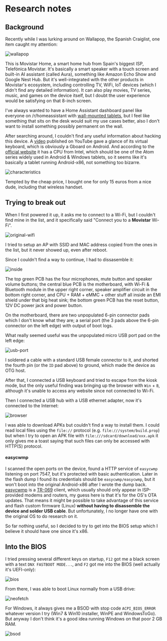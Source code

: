 # Research notes

## Background

Recently while I was lurking around on Wallapop, the Spanish Craiglist, one item caught my attention:

![wallapop](../assets/img/wallapop.png)

This is Movistar Home, a smart home hub from Spain's biggest ISP, Telefónica Movistar. It's basically a smart speaker with a touch screen and built-in AI assistant (called Aura), something like Amazon Echo Show and Google Nest Hub. But it's well-integrated with the other products in Movistar's ecosystem, including controlling TV, WiFi, IoT devices (which I didn't find any detailed information). It can also play movies, TV series, music, and games on the device itself, but I doubt the user experience would be satisfying on that 8-inch screen.

I've always wanted to have a Home Assistant dashboard panel like everyone on /r/homeassistant with [wall-mounted tablets](https://www.reddit.com/r/homeassistant/search/?q=wall%20mount&restrict_sr=1), but I feel like something that sits on the desk would suit my use cases better, also I don't want to install something possibly permanent on the wall.

After searching around, I couldn't find any useful information about hacking this device. A [video](https://youtu.be/iGtNBYPh-mg?t=72) published on YouTube gave a glance of its virtual keyboard, which is obviously a Gboard on Android. And according to the [official website](https://www.movistar.es/particulares/movil/moviles/movistarhome#GW_masCaracteristicas) it has a CPU from Intel, which should be one of the Atom series widely used in Android & Windows tablets, so it seems like it's basically a tablet running Android-x86, not something too bizarre.

![characteristics](../assets/img/characteristics.png)

Tempted by the cheap price, I bought one for only 15 euros from a nice dude, including that wireless handset.

## Trying to break out

When I first powered it up, it asks me to connect to a Wi-Fi, but I couldn't find mine in the list, and it specifically said "Connect you to a **Movistar** Wi-Fi".

![original-wifi](../assets/img/original-wifi.jpg)

I tried to setup an AP with SSID and MAC address copied from the ones in the list, but it never showed up, even after reboot.

Since I couldn't find a way to continue, I had to dissasemble it:

![inside](../assets/img/inside.jpg)

The top green PCB has the four microphones, mute button and speaker volume buttons; the central blue PCB is the motherboard, with Wi-Fi & Bluetooth module in the upper right corner, speaker amplifier circuit in the bottom right corner, and CPU + RAM + eMMC + other stuff all inside an EMI shield under that big heat sink; the bottom green PCB has the reset button, 12V DC power jack and power button.

On the motherboard, there are two unpopulated 6-pin connector pads which I don't know what they are; a serial port (the 3 pads above the 6-pin connector on the left edge) with output of boot logs.

What really seemed useful was the unpopulated micro USB port pad on the left edge:

![usb-port](../assets/img/usb-port.jpg)

I soldered a cable with a standard USB female connector to it, and shorted the fourth pin (or the `ID` pad above) to ground, which made the device as OTG host.

After that, I connected a USB keyboard and tried to escape from the kiosk mode, but the only useful finding was bringing up the browser with `Win` + `B`, although it's unable to access any website since not connected to Wi-Fi.

Then I connected a USB hub with a USB ethernet adapter, now it's connected to the Internet:

![browser](../assets/img/browser.jpg)

I was able to download APKs but couldn't find a way to install them. I could read local files using the `file://` protocol (e.g. `file:///system/build.prop`) but when I try to open an APK file with `file:///sdcard/download/xxx.apk` it only gives me a toast saying that such files can only be accessed with HTTP(S) protocol.

#### easycwmp

I scanned the open ports on the device, found a HTTP service of `easycwmp` listening on port 7547, but it's protected with basic authentication. Later in the flash dump I found its credentials should be `easycwmp/easycwmp`, but it won't boot into the original Android-x86 after I wrote the dump back. [easycwmp](https://github.com/pivasoftware/easycwmp) is a [TR-069](https://en.wikipedia.org/wiki/TR-069) client, which usually should only appear in ISP-provided modems and routers, my guess here is that it's for the OS's OTA updates. That means it might be possible to take advantage of this service and flash custom firmware (Linux) **without having to disassemble the device and solder USB cable**. But unfortunately, I no longer have one with the original OS to do research on it.

So far nothing useful, so I decided to try to get into the BIOS setup which I believe it should have one since it's x86.

## Into the BIOS

I tried pressing several different keys on startup, `F12` got me a black screen with a text `DNX FASTBOOT MODE...`, and `F2` got me into the BIOS (well actually it's UEFI-only):

![bios](../assets/img/bios.jpg)

From there, I was able to boot Linux normally from a USB drive:

![neofetch](../assets/img/neofetch.jpg)

For Windows, it always gives me a BSOD with stop code `ACPI_BIOS_ERROR` whatever version I try (Win7 & Win10 installer, WinPE and WindowsToGo). But anyway I don't think it's a good idea running Windows on that poor 2 GB RAM.

![bsod](../assets/img/bsod.jpg)
